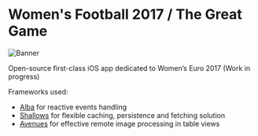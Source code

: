 # Women's Football 2017 / The Great Game

![Banner](https://cdn-images-1.medium.com/max/2000/1*7kmZoypYXBAPP00OAI2I_A.png)

Open-source first-class iOS app dedicated to Women’s Euro 2017 (Work in progress)

Frameworks used:
- [Alba](https://github.com/dreymonde/Alba) for reactive events handling
- [Shallows](https://github.com/dreymonde/Shallows) for flexible caching, persistence and fetching solution
- [Avenues](https://github.com/dreymonde/Avenues) for effective remote image processing in table views
